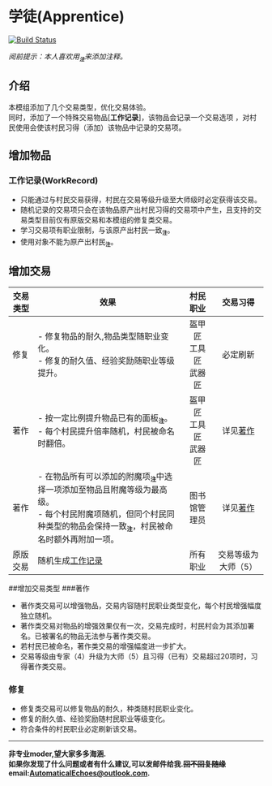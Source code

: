 # 学徒(Apprentice)
[![Build Status](https://img.shields.io/badge/MinecraftForge-1.20.x-brightgreen)](https://github.com/MinecraftForge/MinecraftForge?branch=1.20.x)

_阅前提示：本人喜欢用<sub title="如果影响你观看就先给你道个歉啦！>-<" >**`注`**</sub>来添加注释。_
## 介绍

本模组添加了几个交易类型，优化交易体验。  
同时，添加了一个特殊交易物品[**工作记录**]，该物品会记录一个交易选项 ，对村民使用会使该村民习得（添加）该物品中记录的交易项。  

## 增加物品
### 工作记录(WorkRecord)
- 只能通过与村民交易获得，村民在交易等级升级至大师级时必定获得该交易。
- 随机记录的交易项只会在该物品原产出村民习得的交易项中产生，且支持的交易类型目前仅有原版交易和本模组的修复类交易。
- 学习交易项有职业限制，与该原产出村民一致<sub title="我一个文弱的图书管理员，怎么会打铁呢？" >**`注`**</sub>。
- 使用对象不能为原产出村民<sub title="禁止左脚踩右脚" >**`注`**</sub>。

## 增加交易
|交易类型|效果|村民职业|交易习得|
|---|---|:---:|:---:|
|修复|- 修复物品的耐久,物品类型随职业变化。<br>- 修复的耐久值、经验奖励随职业等级提升。|盔甲匠<br>工具匠<br>武器匠|必定刷新|
|著作|- 按一定比例提升物品已有的面板<sub title="有攻加攻速，有攻击力加攻击力，有XX加XX" >**`注`**</sub>。<br>- 每个村民提升倍率随机，村民被命名时翻倍。|盔甲匠<br>工具匠<br>武器匠|详见[著作](#著作)|
|著作|- 在物品所有可以添加的附魔项<sub title="兼容其他模组附魔，诅咒类型除外" >**`注`**</sub>中选择一项添加至物品且附魔等级为最高级。<br>- 每个村民附魔项随机，但同个村民同种类型的物品会保持一致<sub title="随机值在交易选项生成时已经固定，例如，根据计算，无论材质所有斧头都会附加一个锋利V，但镐子类附加的可能是耐久III" >**`注`**</sub>，村民被命名时额外再附加一项。|图书馆管理员|详见[著作](#著作)|
|原版交易|随机生成[工作记录](#工作记录(WorkRecord))|所有职业|交易等级为大师（5）|

##增加交易类型
###著作
- 著作类交易可以增强物品，交易内容随村民职业类型变化，每个村民增强幅度独立随机。
- 著作类交易对物品的增强效果仅有一次，交易完成时，村民村会为其添加署名。已被署名的物品无法参与著作类交易。
- 若村民已被命名，著作类交易的增强幅度进一步扩大。
- 交易等级由专家（4）升级为大师（5）且习得（已有）交易超过20项时，习得著作类交易。

### 修复
- 修复类交易可以修复物品的耐久，种类随村民职业变化。
- 修复的耐久值、经验奖励随村民职业等级变化。
- 符合条件的村民职业必定刷新该交易。
___
**非专业moder,望大家多多海涵.  
如果你发现了什么问题或者有什么建议,可以发邮件给我.~~回不回复随缘~~  
email:AutomaticalEchoes@outlook.com.**

